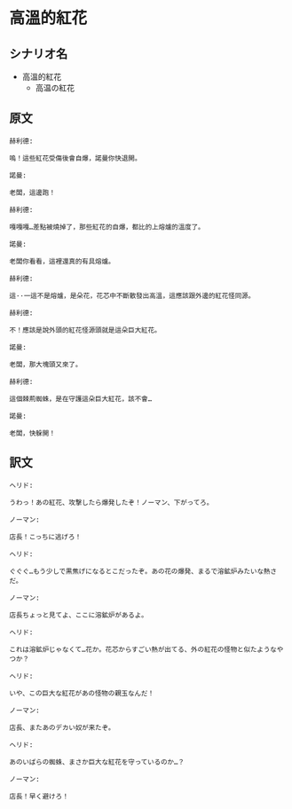 # 高溫的紅花
## シナリオ名
 - 高溫的紅花
   - 高温の紅花

## 原文
```
赫利德:

嗚！這些紅花受傷後會自爆，諾曼你快退開。
```

```
諾曼:

老闆，這邊跑！ 
```

```
赫利德:

嘎嘎嘎…差點被燒掉了，那些紅花的自爆，都比的上熔爐的溫度了。
```

```
諾曼:

老闆你看看，這裡還真的有具熔爐。 
```

```
赫利德:

這··一這不是熔爐，是朵花，花芯中不斷散發出高溫，這應該跟外邊的紅花怪同源。
```

```
赫利德:

不！應該是說外頭的紅花怪源頭就是這朵巨大紅花。
```

```
諾曼:

老闆，那大塊頭又來了。 
```

```
赫利德:

這個棘荊蜘蛛，是在守護這朵巨大紅花，該不會… 
```

```
諾曼:

老闆，快躲開！ 
```

## 訳文
```
ヘリド:

うわっ！あの紅花、攻撃したら爆発したぞ！ノーマン、下がってろ。
```

```
ノーマン:

店長！こっちに逃げろ！ 
```

```
ヘリド:

ぐぐぐ…もう少しで黒焦げになるとこだったぞ。あの花の爆発、まるで溶鉱炉みたいな熱さだ。
```

```
ノーマン:

店長ちょっと見てよ、ここに溶鉱炉があるよ。
```

```
ヘリド:

これは溶鉱炉じゃなくて…花か。花芯からすごい熱が出てる、外の紅花の怪物と似たようなやつか？
```

```
ヘリド:

いや、この巨大な紅花があの怪物の親玉なんだ！
```

```
ノーマン:

店長、またあのデカい奴が来たぞ。
```

```
ヘリド:

あのいばらの蜘蛛、まさか巨大な紅花を守っているのか…？
```

```
ノーマン:

店長！早く避けろ！ 
```
